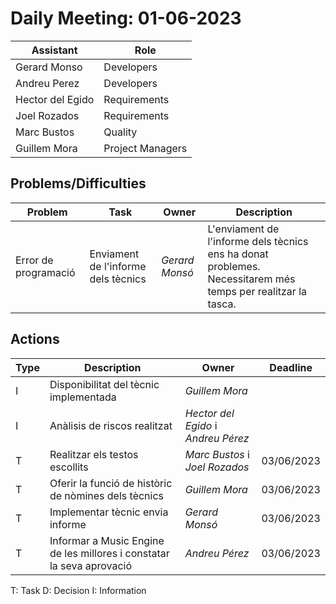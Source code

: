 # Daily Meeting: 01-06-2023

| Assistant        | Role             |  
|------------------|------------------|
| Gerard Monso     | Developers       | 
| Andreu Perez     | Developers       |
| Hector del Egido | Requirements     |  
| Joel Rozados     | Requirements     | 
| Marc Bustos      | Quality          |
| Guillem Mora     | Project Managers |

## Problems/Difficulties

| Problem              | Task                                | Owner          | Description                                                                                                  |
|----------------------|-------------------------------------|----------------|--------------------------------------------------------------------------------------------------------------|
| Error de programació | Enviament de l'informe dels tècnics | _Gerard Monsó_ | L'enviament de l'informe dels tècnics ens ha donat problemes. Necessitarem més temps per realitzar la tasca. |

## Actions

| Type | Description                                                           | Owner                               | Deadline   |
|------|-----------------------------------------------------------------------|-------------------------------------|------------|
| I    | Disponibilitat del tècnic implementada                                | _Guillem Mora_                      |            |
| I    | Anàlisis de riscos realitzat                                          | _Hector del Egido_ i _Andreu Pérez_ |            |
| T    | Realitzar els testos escollits                                        | _Marc Bustos_ i _Joel Rozados_      | 03/06/2023 |
| T    | Oferir la funció de històric de nòmines dels tècnics                  | _Guillem Mora_                      | 03/06/2023 |
| T    | Implementar tècnic envia informe                                      | _Gerard Monsó_                      | 03/06/2023 |
| T    | Informar a Music Engine de les millores i constatar la seva aprovació | _Andreu Pérez_                      | 03/06/2023 |


T: Task
D: Decision
I: Information